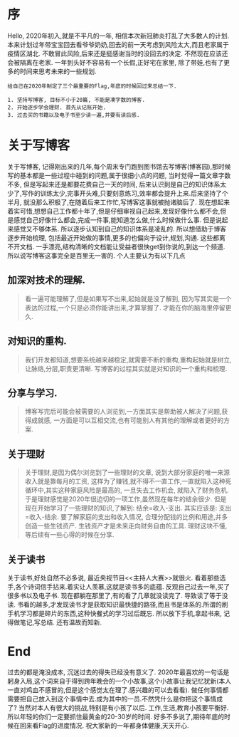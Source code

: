 # 序
Hello, 2020年初入,就是不平凡的一年, 相信本次新冠肺炎打乱了大多数人的计划. 本来计划过年带宝宝回去看爷爷奶奶,回去的前一天考虑到风险太大,而且老家属于疫情区湖北. 不敢冒此风险,后来还是挺感谢当时的没回去的决定. 不然现在应该还会被隔离在老家. 一年到头好不容易有一个长假,正好宅在家里, 除了带娃,也有了更多的时间来思考未来的一些规划.

    给自己在2020年制定了三个最重要的Flag,年底的时候回过来总结一下.

    1. 坚持写博客, 目标不小于20篇, 不能是凑字数的博客.
    2. 开始逐步学会理财. 首先从记账开始.
    3. 过去买的书籍以及电子书至少读一遍,并要有读后感.

# 关于写博客
关于写博客, 记得刚出来的几年,每个周末专门跑到图书馆去写博客(博客园),那时候写的基本都是一些过程中碰到的问题,属于很细小点的问题, 当时觉得一篇文章字数不多, 但是写起来还是都要花费自己一天的时间, 后来认识到是自己的知识体系太少了,写作的训练太少,完事开头难,只要刻意练习,效率都会提升上来.后来坚持了个半月, 就没那么积极了,在随着后来工作忙,写博客这事就被抛诸脑后了. 现在想起来着实可惜,想想自己工作都十年了,但是仔细审视自己起来,发现好像什么都不会,但是感觉自己好像什么都会,完成一件事,能知道怎么做,什么时候做什么事. 但是说起来感觉又不够体系. 所以逐步认知到自己的知识体系是凌乱的. 所以想借助于博客逐步开始梳理, 包括最近开始做的事情,更多的也偏向于设计,规划,沟通. 这些都离不开文档. 一手漂亮,结构清晰的文档能让受益者很快get到你说的,到达一个频道. 所以说写博客这事完全是百里无一害的. 个人主要认为有以下几点

## 加深对技术的理解.
> 看一遍可能理解了,但是如果写不出来,起始就是没了解到, 因为写其实是一个表达的过程,一个只是必须你能讲出来,才算掌握了. 才能在你的脑海里停留更久.

## 对知识的重构.
> 我们开发都知道,想要系统越来越稳定,就需要不断的重构,重构起始就是树立, 让脉络,分层,职责更清晰. 写博客的过程其实就是对知识的一个重构和梳理.

## 分享与学习.
> 博客写完后可能会被需要的人浏览到,一方面其实是帮助被人解决了问题,获得成就感, 一方面是可以互相交流,也有可能别人有其他的理解或者更好的方案.

## 关于理财
> 关于理财,是因为偶尔浏览到了一些理财的文章, 说到大部分家庭的唯一来源收入就是靠每月的工资, 这样为了赚钱,就不得不一直工作,一直就陷入这种死循环中,其实这种家庭风险是最高的, 一旦失去工作机会, 就陷入了财务危机. 于是理财感觉是2020年很迫切的一项工作,虽然现在每年的结余很少. 但是现在开始学习了一些理财的知识,了解到: 结余=收入-支出. 其实应该是: 支出=收入-结余. 要了解家庭的支出和收入情况, 合理分配钱的比例和用途,并多创造一些生钱资产. 生钱资产才是未来走向财务自由的工具. 理财这块不懂, 等后续有一些心得的时候在分享.

## 关于读书
关于读书,好处自然不必多说, 最近央视节目<<主持人大赛>>就很火. 看着那些选手,各个诗词信手拈来.着实让人羡慕,这就是读书多的底蕴. 反观自己过去一年,买了很多书以及电子书. 现在都躺在那里了,有的看了几章就没读完了. 导致读了等于没读. 书看的越多,才发现读书才是获取知识最快捷的路径,而且书是体系的.所谓的刷手机学习都是碎片的东西,这种快餐式的学习过后既忘. 所以放下手机,拿起书来, 记得做笔记,写总结. 还有温故而知新.

# End
过去的都是淹没成本, 沉迷过去的得失已经没有意义了. 2020年最喜欢的一句话是躬身入局,这个词来自于得到跨年晚会的一个小故事,这个小故事让我记忆犹新(本人一直对鸡血不感冒的,但是这个感觉太在理了.感兴趣的可以去看看). 做任何事情都需要把自己放入到这个事情中去.成为其中的一员.不然凭什么是你把这个事情成了? 当然对本人有很大的挑战,特别是有小孩了以后. 工作,生活,教育小孩要平衡好. 所以年轻的你们一定要抓住最黄金的20-30岁的时间. 好多不多说了,期待年底的时候在回来看Flag的进度情况. 祝大家新的一年都身体健康,天天开心.